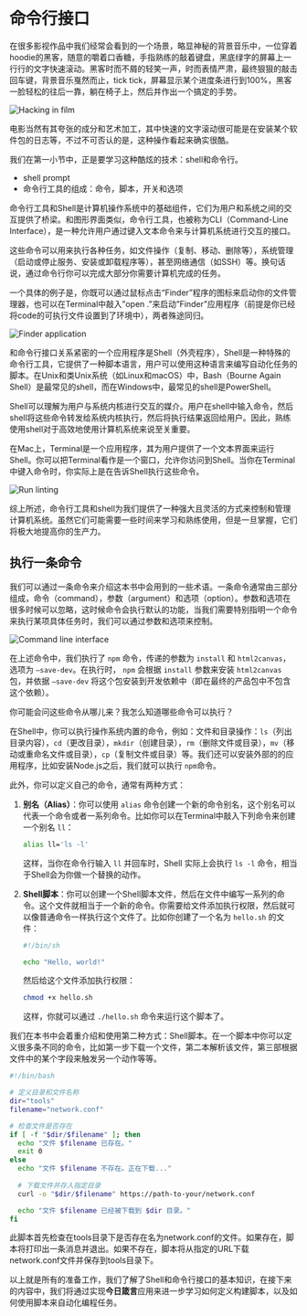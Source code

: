 # 命令行接口

在很多影视作品中我们经常会看到的一个场景，略显神秘的背景音乐中，一位穿着hoodie的黑客，随意的嚼着口香糖，手指熟练的敲着键盘，黑底绿字的屏幕上一行行的文字快速滚动。黑客时而不屑的轻笑一声，时而表情严肃，最终狠狠的敲击回车键，背景音乐戛然而止，tick tick，屏幕显示某个进度条进行到100%，黑客一脸轻松的往后一靠，躺在椅子上，然后并作出一个搞定的手势。

![Hacking in film](ch2/hacking.png)

电影当然有其夸张的成分和艺术加工，其中快速的文字滚动很可能是在安装某个软件包的日志等，不过不可否认的是，这种操作看起来确实很酷。

我们在第一小节中，正是要学习这种酷炫的技术：shell和命令行。

- shell prompt
- 命令行工具的组成：命令，脚本，开关和选项

命令行工具和Shell是计算机操作系统中的基础组件，它们为用户和系统之间的交互提供了桥梁。和图形界面类似，命令行工具，也被称为CLI（Command-Line Interface），是一种允许用户通过键入文本命令来与计算机系统进行交互的接口。

这些命令可以用来执行各种任务，如文件操作（复制、移动、删除等），系统管理（启动或停止服务、安装或卸载程序等），甚至网络通信（如SSH）等。换句话说，通过命令行你可以完成大部分你需要计算机完成的任务。

一个具体的例子是，你既可以通过鼠标点击“Finder”程序的图标来启动你的文件管理器，也可以在Terminal中敲入”open .”来启动”Finder”应用程序（前提是你已经将code的可执行文件设置到了环境中），两者殊途同归。

![Finder application](ch2/finder.png)

和命令行接口关系紧密的一个应用程序是Shell（外壳程序），Shell是一种特殊的命令行工具，它提供了一种脚本语言，用户可以使用这种语言来编写自动化任务的脚本。在Unix和类Unix系统（如Linux和macOS）中，Bash（Bourne Again Shell）是最常见的shell，而在Windows中，最常见的shell是PowerShell。

Shell可以理解为用户与系统内核进行交互的媒介。用户在shell中输入命令，然后shell将这些命令转发给系统内核执行，然后将执行结果返回给用户。因此，熟练使用shell对于高效地使用计算机系统来说至关重要。

在Mac上，Terminal是一个应用程序，其为用户提供了一个文本界面来运行Shell。你可以把Terminal看作是一个窗口，允许你访问到Shell。当你在Terminal中键入命令时，你实际上是在告诉Shell执行这些命令。

![Run linting](ch2/lint.png)

综上所述，命令行工具和shell为我们提供了一种强大且灵活的方式来控制和管理计算机系统。虽然它们可能需要一些时间来学习和熟练使用，但是一旦掌握，它们将极大地提高你的生产力。

## 执行一条命令

我们可以通过一条命令来介绍这本书中会用到的一些术语。一条命令通常由三部分组成，命令（command），参数（argument）和选项（option）。参数和选项在很多时候可以忽略，这时候命令会执行默认的功能，当我们需要特别指明一个命令来执行某项具体任务时，我们可以通过参数和选项来控制。

![Command line interface](ch2/cli.png)

在上述命令中，我们执行了 `npm` 命令，传递的参数为 `install` 和 `html2canvas`，选项为 `—save-dev`。在执行时， `npm` 会根据 `install` 参数来安装 `html2canvas` 包，并依据 `—save-dev` 将这个包安装到开发依赖中（即在最终的产品包中不包含这个依赖）。

你可能会问这些命令从哪儿来？我怎么知道哪些命令可以执行？

在Shell中，你可以执行操作系统内置的命令，例如：文件和目录操作：`ls`（列出目录内容），`cd`（更改目录），`mkdir`（创建目录），`rm`（删除文件或目录），`mv`（移动或重命名文件或目录），`cp`（复制文件或目录）等。我们还可以安装外部的的应用程序，比如安装Node.js之后，我们就可以执行 `npm`命令。

此外，你可以定义自己的命令，通常有两种方式：

1. **别名（Alias）**：你可以使用 `alias` 命令创建一个新的命令别名，这个别名可以代表一个命令或者一系列命令。比如你可以在Terminal中敲入下列命令来创建一个别名 `ll`：
    
    ```bash
    alias ll='ls -l'
    ```
    
    这样，当你在命令行输入 `ll` 并回车时，Shell 实际上会执行 `ls -l` 命令，相当于Shell会为你做一个替换的动作。
    
2. **Shell脚本**：你可以创建一个Shell脚本文件，然后在文件中编写一系列的命令。这个文件就相当于一个新的命令。你需要给文件添加执行权限，然后就可以像普通命令一样执行这个文件了。比如你创建了一个名为 `hello.sh` 的文件：
    
    ```bash
    #!/bin/sh
    
    echo "Hello, world!"
    ```
    
    然后给这个文件添加执行权限：
    
    ```bash
    chmod +x hello.sh
    ```
    
    这样，你就可以通过 `./hello.sh` 命令来运行这个脚本了。
    

我们在本书中会着重介绍和使用第二种方式：Shell脚本。在一个脚本中你可以定义很多条不同的命令，比如第一步下载一个文件，第二本解析该文件，第三部根据文件中的某个字段来触发另一个动作等等。

```bash
#!/bin/bash

# 定义目录和文件名称
dir="tools"
filename="network.conf"

# 检查文件是否存在
if [ -f "$dir/$filename" ]; then
  echo "文件 $filename 已存在。"
  exit 0
else
  echo "文件 $filename 不存在。正在下载..."
  
  # 下载文件并存入指定目录
  curl -o "$dir/$filename" https://path-to-your/network.conf

  echo "文件 $filename 已经被下载到 $dir 目录。"
fi
```

此脚本首先检查在tools目录下是否存在名为network.conf的文件。如果存在，脚本将打印出一条消息并退出。如果不存在，脚本将从指定的URL下载network.conf文件并保存到tools目录下。

以上就是所有的准备工作，我们了解了Shell和命令行接口的基本知识，在接下来的内容中，我们将通过实现**今日箴言**应用来进一步学习如何定义构建脚本，以及如何使用脚本来自动化编程任务。